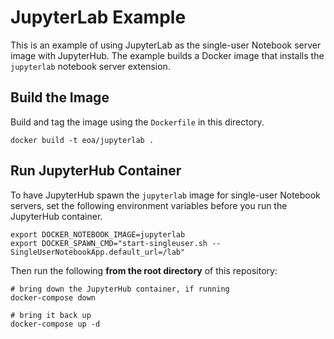 # JupyterLab Example

This is an example of using JupyterLab as the single-user Notebook server image with JupyterHub.  The example builds a Docker image that installs the `jupyterlab` notebook server extension.

## Build the Image

Build and tag the image using the `Dockerfile` in this directory.

```
docker build -t eoa/jupyterlab .
```

## Run JupyterHub Container

To have JupyterHub spawn the `jupyterlab` image for single-user Notebook
servers, set the following environment variables before you run the JupyterHub container.

```
export DOCKER_NOTEBOOK_IMAGE=jupyterlab
export DOCKER_SPAWN_CMD="start-singleuser.sh --SingleUserNotebookApp.default_url=/lab"
```

Then run the following **from the root directory** of this repository:

```
# bring down the JupyterHub container, if running
docker-compose down

# bring it back up
docker-compose up -d
```
